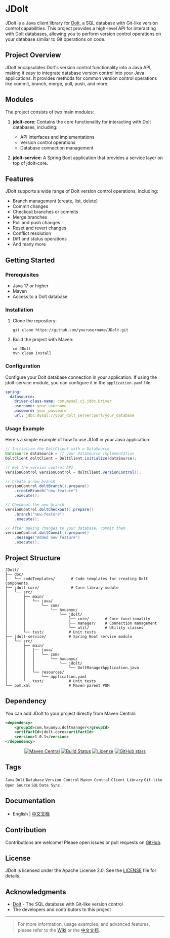 # JDolt

JDolt is a Java client library for [Dolt](https://www.dolthub.com/), a SQL database with Git-like version control capabilities. This project provides a high-level API for interacting with Dolt databases, allowing you to perform version control operations on your database similar to Git operations on code.

## Project Overview

JDolt encapsulates Dolt's version control functionality into a Java API, making it easy to integrate database version control into your Java applications. It provides methods for common version control operations like commit, branch, merge, pull, push, and more.

## Modules

The project consists of two main modules:

1. **jdolt-core**: Contains the core functionality for interacting with Dolt databases, including:
   - API interfaces and implementations
   - Version control operations
   - Database connection management

2. **jdolt-service**: A Spring Boot application that provides a service layer on top of jdolt-core.

## Features

JDolt supports a wide range of Dolt version control operations, including:

- Branch management (create, list, delete)
- Commit changes
- Checkout branches or commits
- Merge branches
- Pull and push changes
- Reset and revert changes
- Conflict resolution
- Diff and status operations
- And many more

## Getting Started

### Prerequisites

- Java 17 or higher
- Maven
- Access to a Dolt database

### Installation

1. Clone the repository:
   ```
   git clone https://github.com/yourusername/JDolt.git
   ```

2. Build the project with Maven:
   ```
   cd JDolt
   mvn clean install
   ```

### Configuration

Configure your Dolt database connection in your application. If using the jdolt-service module, you can configure it in the `application.yaml` file:

```yaml
spring:
  datasource:
    driver-class-name: com.mysql.cj.jdbc.Driver
    username: your_username
    password: your_password
    url: jdbc:mysql://your_dolt_server:port/your_database
```

### Usage Example

Here's a simple example of how to use JDolt in your Java application:

```java
// Initialize the DoltClient with a DataSource
DataSource dataSource = // your DataSource implementation
DoltClient doltClient = DoltClient.initialize(dataSource);

// Get the version control API
VersionControl versionControl = doltClient.versionControl();

// Create a new branch
versionControl.doltBranch().prepare()
    .createBranch("new-feature")
    .execute();

// Checkout the new branch
versionControl.doltCheckout().prepare()
    .branch("new-feature")
    .execute();

// After making changes to your database, commit them
versionControl.doltCommit().prepare()
    .message("Added new feature")
    .execute();
```

## Project Structure

```
JDolt/
├── doc/
│   └── codeTemplates/       # Code templates for creating Dolt components
├── jdolt-core/              # Core library module
│   └── src/
│       ├── main/
│       │   └── java/
│       │       └── com/
│       │           └── hxuanyu/
│       │               └── jdolt/
│       │                   ├── core/       # Core functionality
│       │                   ├── manager/    # Connection management
│       │                   └── util/       # Utility classes
│       └── test/           # Unit tests
├── jdolt-service/          # Spring Boot service module
│   └── src/
│       ├── main/
│       │   ├── java/
│       │   │   └── com/
│       │   │       └── hxuanyu/
│       │   │           └── jdolt/
│       │   │               └── DoltManagerApplication.java
│       │   └── resources/
│       │       └── application.yaml
│       └── test/           # Unit tests
└── pom.xml                 # Maven parent POM
```

## Dependency

You can add JDolt to your project directly from Maven Central:

```xml
<dependency>
    <groupId>com.hxuanyu.doltmanager</groupId>
    <artifactId>jdolt-core</artifactId>
    <version>1.0.1</version>
</dependency>
```

<p align="center">
  <a href="https://search.maven.org/artifact/com.hxuanyu.doltmanager/jdolt-core"><img src="https://img.shields.io/maven-central/v/com.hxuanyu.doltmanager/jdolt-core.svg?label=Maven%20Central" alt="Maven Central"></a>
  <a href="https://github.com/hanxuanyu/JDolt/actions"><img src="https://github.com/hanxuanyu/JDolt/workflows/CI/badge.svg" alt="Build Status"></a>
  <a href="https://github.com/hanxuanyu/JDolt/blob/main/LICENSE"><img src="https://img.shields.io/github/license/hanxuanyu/JDolt.svg" alt="License"></a>
  <a href="https://github.com/hanxuanyu/JDolt/stargazers"><img src="https://img.shields.io/github/stars/hanxuanyu/JDolt?style=social" alt="GitHub stars"></a>
</p>

## Tags

`Java` `Dolt` `Database` `Version Control` `Maven Central` `Client Library` `Git-like` `Open Source` `SQL` `Data Sync`

## Documentation

- English | [中文文档](./README.zh.md)

## Contribution

Contributions are welcome! Please open issues or pull requests on [GitHub](https://github.com/hanxuanyu/JDolt).

## License

JDolt is licensed under the Apache License 2.0. See the [LICENSE](https://github.com/hanxuanyu/JDolt/blob/main/LICENSE) file for details.

## Acknowledgments

- [Dolt](https://www.dolthub.com/) - The SQL database with Git-like version control
- The developers and contributors to this project

---

> For more information, usage examples, and advanced features, please refer to the [Wiki](https://github.com/hanxuanyu/JDolt/wiki) or the [中文文档](./README.zh.md).
